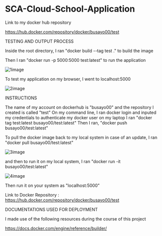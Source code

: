 # SCA-Cloud-School-Application

Link to my docker hub repository

https://hub.docker.com/repository/docker/busayo00/test 




TESTING AND OUTPUT PROCESS



Inside the root directory, I ran "docker build --tag test ." to build the image

Then I ran "docker run -p 5000:5000 test:latest" to run the application 

![1image](https://user-images.githubusercontent.com/17340292/104752273-c478ff00-5756-11eb-8a7a-1e256bf9b751.jpg)





To test my application on my browser, I went to localhost:5000

![2image](https://user-images.githubusercontent.com/17340292/104752437-f1c5ad00-5756-11eb-8c33-9d3ead98438d.jpg)



INSTRUCTIONS 



The name of my account on dockerhub is "busayo00" and the repository I created is called "test"
On my command line, I ran docker login and inputed my credentials to authenticate my docker user on my laptop 
I ran "docker tag test:latest busayo00/test:latest"
Then I ran, "docker push busayo00/test:latest" 

To pull the docker image back to my local system in case of an update, I ran "docker pull busayo00/test:latest"

![3image](https://user-images.githubusercontent.com/17340292/104753919-e83d4480-5758-11eb-9525-308a64dc8f1d.jpg)

and then to run it on my local system, I ran "docker run -it busayo00/test:latest"

![4image](https://user-images.githubusercontent.com/17340292/104754265-4f5af900-5759-11eb-95f2-c87c6555e403.jpg)

Then run it on your system as "localhost:5000"



Link to Docker Repository : https://hub.docker.com/repository/docker/busayo00/test






DOCUMENTATIONS USED FOR DEPLOYMENT



I made use of the following resources during the course of this project


https://docs.docker.com/engine/reference/builder/








